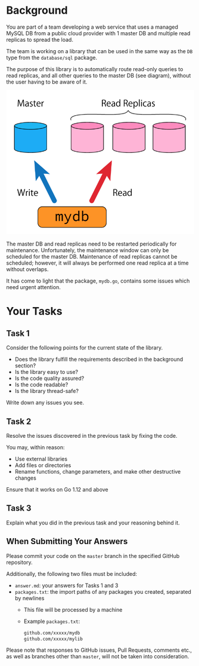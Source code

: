 # Background

You are part of a team developing a web service that uses a managed MySQL DB from a public cloud provider with 1 master DB and multiple read replicas to spread the load.

The team is working on a library that can be used in the same way as the `DB` type from the `database/sql` package.

The purpose of this library is to automatically route read-only queries to read replicas, and all other queries to the master DB (see diagram), without the user having to be aware of it.

![image.png](./image.png)

The master DB and read replicas need to be restarted periodically for maintenance. Unfortunately, the maintenance window can only be scheduled for the master DB. Maintenance of read replicas cannot be scheduled; however, it will always be performed one read replica at a time without overlaps.

It has come to light that the package, `mydb.go`, contains some issues which need urgent attention.

# Your Tasks

## Task 1

Consider the following points for the current state of the library.

* Does the library fulfill the requirements described in the background section?
* Is the library easy to use?
* Is the code quality assured?
* Is the code readable?
* Is the library thread-safe?

Write down any issues you see.

## Task 2

Resolve the issues discovered in the previous task by fixing the code.

You may, within reason:

* Use external libraries
* Add files or directories
* Rename functions, change parameters, and make other destructive changes

Ensure that it works on Go 1.12 and above

## Task 3

Explain what you did in the previous task and your reasoning behind it.

## When Submitting Your Answers

Please commit your code on the `master` branch in the specified GitHub repository.

Additionally, the following two files must be included:

* `answer.md`: your answers for Tasks 1 and 3
* `packages.txt`: the import paths of any packages you created, separated by newlines
  * This file will be processed by a machine
  * Example `packages.txt`:

    ```
    github.com/xxxxx/mydb
    github.com/xxxxx/mylib
    ```

Please note that responses to GitHub issues, Pull Requests, comments etc., as well as branches other than `master`, will not be taken into consideration.
